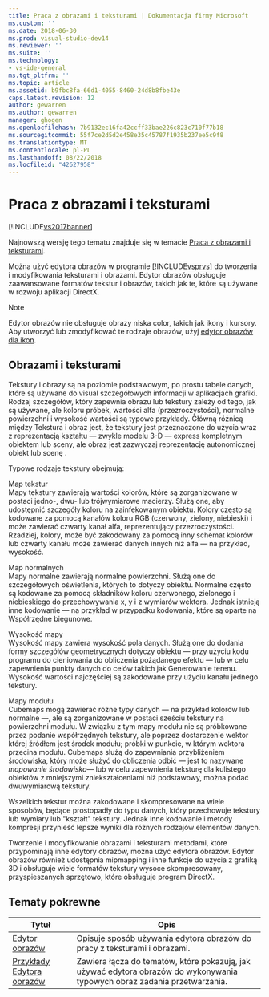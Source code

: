 ```yaml
---
title: Praca z obrazami i teksturami | Dokumentacja firmy Microsoft
ms.custom: ''
ms.date: 2018-06-30
ms.prod: visual-studio-dev14
ms.reviewer: ''
ms.suite: ''
ms.technology:
- vs-ide-general
ms.tgt_pltfrm: ''
ms.topic: article
ms.assetid: b9fbc8fa-66d1-4055-8460-24d8b8fbe43e
caps.latest.revision: 12
author: gewarren
ms.author: gewarren
manager: ghogen
ms.openlocfilehash: 7b9132ec16fa42ccff33bae226c823c710f77b18
ms.sourcegitcommit: 55f7ce2d5d2e458e35c45787f1935b237ee5c9f8
ms.translationtype: MT
ms.contentlocale: pl-PL
ms.lasthandoff: 08/22/2018
ms.locfileid: "42627958"
---
```

# <a name="working-with-textures-and-images"></a>Praca z obrazami i teksturami
[!INCLUDE[vs2017banner](../includes/vs2017banner.md)]

Najnowszą wersję tego tematu znajduje się w temacie [Praca z obrazami i teksturami](https://docs.microsoft.com/visualstudio/designers/working-with-textures-and-images).  
  
Można użyć edytora obrazów w programie [!INCLUDE[vsprvs](../includes/vsprvs-md.md)] do tworzenia i modyfikowania teksturami i obrazami. Edytor obrazów obsługuje zaawansowane formatów tekstur i obrazów, takich jak te, które są używane w rozwoju aplikacji DirectX.  
  
> [!NOTE]
>  Edytor obrazów nie obsługuje obrazy niska color, takich jak ikony i kursory. Aby utworzyć lub zmodyfikować te rodzaje obrazów, użyj [edytor obrazów dla ikon](http://msdn.microsoft.com/library/586d2b8b-0348-4883-a85d-1ff0ddbf14dd).  
  
## <a name="textures-and-images"></a>Obrazami i teksturami  
 Tekstury i obrazy są na poziomie podstawowym, po prostu tabele danych, które są używane do visual szczegółowych informacji w aplikacjach grafiki. Rodzaj szczegółów, który zapewnia obrazu lub tekstury zależy od tego, jak są używane, ale koloru próbek, wartości alfa (przezroczystości), normalne powierzchni i wysokość wartości są typowe przykłady. Główną różnicą między Tekstura i obraz jest, że tekstury jest przeznaczone do użycia wraz z reprezentacją kształtu — zwykle modelu 3-D — express kompletnym obiektem lub sceny, ale obraz jest zazwyczaj reprezentację autonomicznej obiekt lub scenę .  
  
 Typowe rodzaje tekstury obejmują:  
  
 Map tekstur  
 Mapy tekstury zawierają wartości kolorów, które są zorganizowane w postaci jedno-, dwu- lub trójwymiarowe macierzy. Służą one, aby udostępnić szczegóły koloru na zainfekowanym obiektu. Kolory często są kodowane za pomocą kanałów koloru RGB (czerwony, zielony, niebieski) i może zawierać czwarty kanał alfa, reprezentujący przezroczystości. Rzadziej, kolory, może być zakodowany za pomocą inny schemat kolorów lub czwarty kanału może zawierać danych innych niż alfa — na przykład, wysokość.  
  
 Map normalnych  
 Mapy normalne zawierają normalne powierzchni. Służą one do szczegółowych oświetlenia, których to dotyczy obiektu. Normalne często są kodowane za pomocą składników koloru czerwonego, zielonego i niebieskiego do przechowywania x, y i z wymiarów wektora. Jednak istnieją inne kodowanie — na przykład w przypadku kodowania, które są oparte na Współrzędne biegunowe.  
  
 Wysokość mapy  
 Wysokość mapy zawiera wysokość pola danych. Służą one do dodania formy szczegółów geometrycznych dotyczy obiektu — przy użyciu kodu programu do cieniowania do obliczenia pożądanego efektu — lub w celu zapewnienia punkty danych do celów takich jak Generowanie terenu. Wysokość wartości najczęściej są zakodowane przy użyciu kanału jednego tekstury.  
  
 Mapy modułu  
 Cubemaps mogą zawierać różne typy danych — na przykład kolorów lub normalne —, ale są zorganizowane w postaci sześciu tekstury na powierzchni modułu. W związku z tym mapy modułu nie są próbkowane przez podanie współrzędnych tekstury, ale poprzez dostarczenie wektor której źródłem jest środek modułu; próbki w punkcie, w którym wektora przecina modułu. Cubemaps służą do zapewniania przybliżeniem środowiska, który może służyć do obliczenia odbić — jest to nazywane *mapowanie środowiska*— lub w celu zapewnienia teksturę dla kulistego obiektów z mniejszymi zniekształceniami niż podstawowy, można podać dwuwymiarową tekstury.  
  
 Wszelkich tekstur można zakodowane i skompresowane na wiele sposobów, będące prostopadły do typu danych, który przechowuje tekstury lub wymiary lub "kształt" tekstury. Jednak inne kodowanie i metody kompresji przynieść lepsze wyniki dla różnych rodzajów elementów danych.  
  
 Tworzenie i modyfikowanie obrazami i teksturami metodami, które przypominają inne edytory obrazów, można użyć edytora obrazów. Edytor obrazów również udostępnia mipmapping i inne funkcje do użycia z grafiką 3D i obsługuje wiele formatów tekstury wysoce skompresowany, przyspieszanych sprzętowo, które obsługuje program DirectX.  
  
## <a name="related-topics"></a>Tematy pokrewne  
  
|Tytuł|Opis|  
|-----------|-----------------|  
|[Edytor obrazów](../designers/image-editor.md)|Opisuje sposób używania edytora obrazów do pracy z teksturami i obrazami.|  
|[Przykłady Edytora obrazów](../designers/image-editor-examples.md)|Zawiera łącza do tematów, które pokazują, jak używać edytora obrazów do wykonywania typowych obraz zadania przetwarzania.|



